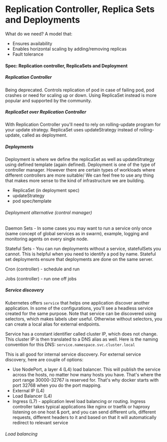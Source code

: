 # Replication Controller, Replica Sets and Deployments

What do we need? A model that:

* Ensures availability
* Enables horizontal scaling by adding/removing replicas
* Fault tolerance

#### Spec: Replication controller, ReplicaSets and Deployment

##### Replication Controller

Being deprecated. Controls replication of pod in case of failing pod, pod crashes or need for scaling up or down. Using ReplicaSet instead is more popular and supported by the community.

##### ReplicaSet over Replication Controller

With Replication Controller you'll need to rely on rolling-update program for your update strategy. ReplicaSet uses updateStrategy instead of rolling-update, called as deployment.

##### Deployments

Deployment is where we define the replicaSet as well as updateStrategy using defined template \(again defined\). Deployment is one of the type of controller manager. However there are certain types of workloads where different controllers are more suitable/ We can feel free to use any thing that makes more sense to the kind of infrastructure we are building.

* ReplicaSet \(in deployment spec\)
* updateStrategy
* pod spec/template

###### Deployment alternative \(control manager\)

Daemon Sets - In some cases you may want to run a service only once \(same concept of global services as in swarm\), example, logging and monitoring agents on every single node.

Stateful Sets - You can run deployments without a service, statefulSets you cannot. This is helpful when you need to identify a pod by name. Stateful set deployments ensure that deployments are done on the same server.

Cron \(controller\) - schedule and run

Jobs \(controller\) - run one off jobs

##### Service discovery

Kubernetes offers `service` that helps one application discover another application. In some of the configurations, you'll see a headless service created for the same purpose. Note that service can be discovered using selectors, which makes labels uber useful. Otherwise without selectors, you can create a local alias for external endpoints.

Service has a constant identifier called cluster IP, which does not change. This cluster IP is then translated to a DNS alias as well. Here is the naming convention for this DNS: `service.namespace.svc.cluster.local`

This is all good for internal service discovery. For external service discovery, here are couple of options:

* Use NodePort, a layer 4 \(L4\) load balancer. This will publish the service across the hosts, no matter how many hosts you have. That's where the port range 30000-32767 is reserved for. That's why docker starts with port 32768 when you do the port mapping.
* External IP \(L4\)
* Load Balancer \(L4\)
* Ingress \(L7\) - application level load balancing or routing. Ingress controller takes typical applications like nginx or traefik or haproxy listening on one host & port, and you can send different urls, different requests, different headers to it and based on that it will automatically redirect to relevant service

###### Load balancing




